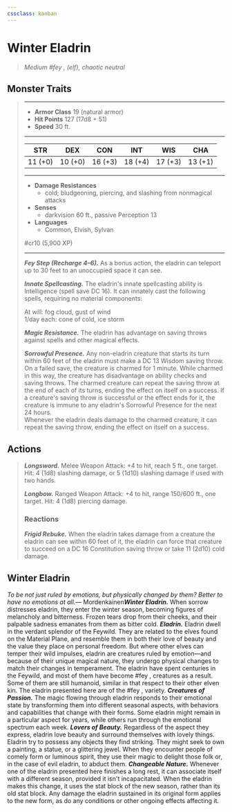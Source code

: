 ```yaml
---
cssclass: kanban
---
```


# Winter Eladrin
>*Medium #fey ,  (elf), chaotic neutral*
## Monster Traits
>___
>- **Armor Class** 19 (natural armor)
>- **Hit Points** 127 (17d8 + 51)
>- **Speed** 30 ft.
>___
>|STR|DEX|CON|INT|WIS|CHA|
>|:---:|:---:|:---:|:---:|:---:|:---:|
>|11 (+0)|10 (+0)|16 (+3)|18 (+4)|17 (+3)|13 (+1)|
>___
>- **Damage Resistances**
>	 - cold; bludgeoning, piercing, and slashing from nonmagical attacks
>- **Senses**
>	 - darkvision 60 ft., passive Perception 13
>- **Languages**
>	 - Common, Elvish, Sylvan
>
> #cr10 (5,900 XP)
>___
>***Fey Step (Recharge 4–6).*** As a bonus action, the eladrin can teleport up to 30 feet to an unoccupied space it can see.  
>
>***Innate Spellcasting.*** The eladrin's innate spellcasting ability is Intelligence (spell save DC 16). It can innately cast the following spells, requiring no material components:  
>
>At will: fog cloud, gust of wind  
>1/day each: cone of cold, ice storm  
>
>
>***Magic Resistance.*** The eladrin has advantage on saving throws against spells and other magical effects.  
>
>***Sorrowful Presence.*** Any non-eladrin creature that starts its turn within 60 feet of the eladrin must make a DC 13 Wisdom saving throw. On a failed save, the creature is charmed for 1 minute. While charmed in this way, the creature has disadvantage on ability checks and saving throws. The charmed creature can repeat the saving throw at the end of each of its turns, ending the effect on itself on a success. If a creature's saving throw is successful or the effect ends for it, the creature is immune to any eladrin's Sorrowful Presence for the next 24 hours.  
>Whenever the eladrin deals damage to the charmed creature, it can repeat the saving throw, ending the effect on itself on a success.  
>
## Actions
>***Longsword.*** Melee Weapon Attack: +4 to hit, reach 5 ft., one target. Hit: 4 (1d8) slashing damage, or 5 (1d10) slashing damage if used with two hands.  
>
>***Longbow.*** Ranged Weapon Attack: +4 to hit, range 150/600 ft., one target. Hit: 4 (1d8) piercing damage.  
>
>### Reactions
>***Frigid Rebuke.*** When the eladrin takes damage from a creature the eladrin can see within 60 feet of it, the eladrin can force that creature to succeed on a DC 16 Constitution saving throw or take 11 (2d10) cold damage.
## Winter Eladrin
*To be not just ruled by emotions, but physically changed by them? Better to have no emotions at all.*— Mordenkainen***Winter Eladrin.*** When sorrow distresses eladrin, they enter the winter season, becoming figures of melancholy and bitterness. Frozen tears drop from their cheeks, and their palpable sadness emanates from them as bitter cold.
***Eladrin.*** Eladrin dwell in the verdant splendor of the Feywild. They are related to the elves found on the Material Plane, and resemble them in both their love of beauty and the value they place on personal freedom. But where other elves can temper their wild impulses, eladrin are creatures ruled by emotion—and because of their unique magical nature, they undergo physical changes to match their changes in temperament.
The eladrin have spent centuries in the Feywild, and most of them have become #fey ,  creatures as a result. Some of them are still humanoid, similar in that respect to their other elven kin. The eladrin presented here are of the #fey ,  variety.
***Creatures of Passion.*** The magic flowing through eladrin responds to their emotional state by transforming them into different seasonal aspects, with behaviors and capabilities that change with their forms. Some eladrin might remain in a particular aspect for years, while others run through the emotional spectrum each week.
***Lovers of Beauty.*** Regardless of the aspect they express, eladrin love beauty and surround themselves with lovely things. Eladrin try to possess any objects they find striking. They might seek to own a painting, a statue, or a glittering jewel. When they encounter people of comely form or luminous spirit, they use their magic to delight those folk or, in the case of evil eladrin, to abduct them.
***Changeable Nature.*** Whenever one of the eladrin presented here finishes a long rest, it can associate itself with a different season, provided it isn't incapacitated. When the eladrin makes this change, it uses the stat block of the new season, rather than its old stat block. Any damage the eladrin sustained in its original form applies to the new form, as do any conditions or other ongoing effects affecting it.